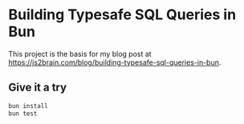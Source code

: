 # Building Typesafe SQL Queries in Bun

This project is the basis for my blog post at https://js2brain.com/blog/building-typesafe-sql-queries-in-bun.

## Give it a try

```bash
bun install
bun test
```
